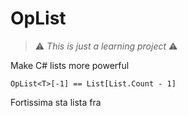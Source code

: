 # OpList
> :warning: *This is just a learning project* :warning: 

Make C# lists more powerful

```OpList<T>[-1] == List[List.Count - 1]```

Fortissima sta lista fra
